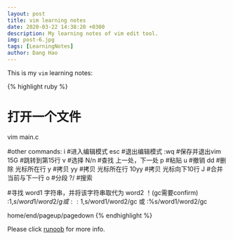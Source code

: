 ```yaml
---
layout: post
title: vim learning notes
date: 2020-03-22 14:38:20 +0300
description: My learning notes of vim edit tool.
img: post-6.jpg
tags: [LearningNotes]
author: Dang Hao
---
```

This is my `vim` learning notes: 

{% highlight ruby %}
# 打开一个文件
vim main.c

#other commands:
i       #进入编辑模式
esc     #退出编辑模式
:wq     #保存并退出vim
15G     #跳转到第15行
v       #选择
N/n     #查找 上一处，下一处
p       #粘贴
u       #撤销
dd      #删除 光标所在行
y       #拷贝
yy      #拷贝 光标所在行
10yy    #拷贝 光标向下10行
J       #合并 当前与下一行
o       #分段
?/      #搜索

#寻找 word1 字符串，并将该字符串取代为 word2 ！(gc需要confirm)
:1,$s/word1/word2/g 或 :%s/word1/word2/g
:1,$s/word1/word2/gc 或 :%s/word1/word2/gc

home/end/pageup/pagedown
{% endhighlight %}

Please click [runoob] for more info.

[runoob]: https://www.runoob.com/linux/linux-vim.html
